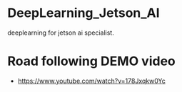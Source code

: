 # DeepLearning_Jetson_AI
deeplearning for jetson ai specialist.


# Road following DEMO video
- https://www.youtube.com/watch?v=178Jxqkw0Yc
